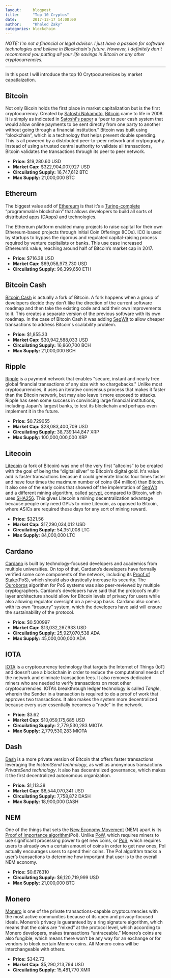 ```yaml
---
layout:     blogpost
title:      "Top 10 Cryptos"
date:       2017-12-17 14:00:00
author:     "Khaled Zaky"
categories: blockchain
---
```


*NOTE: I'm not a financial or legal advisor. I just have a passion for software technologies and believe in Blockchain's future. However, I definitely don't recommend you putting all your life savings in Bitcoin or any other cryptocurrencies.*

---
In this post I will introduce the top 10 Crytpocurrenices by market capatlaization.

## Bitcoin
Not only Bicoin holds the first place in market capitalization but is the first cryptocurrency. Created by [Satoshi Nakamoto](https://en.wikipedia.org/wiki/Satoshi_Nakamoto), [Bitcoin](https://bitcoin.org/) came to life in 2008. It is simply as indicated in [Satoshi's paper](https://bitcoin.org/bitcoin.pdf) a “peer to peer cash system that would allow online payments to be sent directly from one party to another without going through a financial institution.”
Bitcoin was built using “blockchain”, which is a technology that helps prevent double spending. This is all powered by a distributed peer-to-peer network and crytpography. Instead of using a trusted central authority to validate all transactions, Bitcoin validates the transactions through its peer to peer network.
* __Price:__ $19,280.60 USD
* __Market Cap:__ $322,904,007,927 USD
* __Circuilating Supply:__ 16,747,612 BTC
* __Max Supply:__ 21,000,000 BTC

## Ethereum
The biggest value add of [Ethereum](https://www.ethereum.org/) is that it’s a [Turing-complete](https://en.wikipedia.org/wiki/Turing_completeness) “programmable blockchain” that allows developers to build all sorts of distributed apps (DApps) and technologies.

The Ethereum platform enabled many projects to raise capital for their own Ethereum-based projects through Initial Coin Offerings (ICOs). ICO is used by startups to bypass the rigorous and regulated capital-raising process required by venture capitalists or banks. This use case increased Ethereum’s value, reaching around half of Bitcoin’s market cap in 2017.
* __Price:__ $716.38 USD 
* __Market Cap:__ $69,058,973,730 USD
* __Circuilating Supply:__ 96,399,650 ETH 

## Bitcoin Cash
[Bitcoin Cash](https://www.bitcoincash.org) is actually a fork of Bitcoin. A fork happens when a group of developers decide they don’t like the direction of the current software roadmap and then take the existing code and add their own improvements to it. This creates a separate version of the previous software with its own roadmap. In the case of Bitcoin Cash it was adding [SegWit](https://en.wikipedia.org/wiki/SegWit) to allow cheaper transactions to address Bitcoin's scalability problem.
* __Price:__ $1,855.33 
* __Market Cap:__ $30,942,588,033 USD 
* __Circuilating Supply:__ 16,860,700 BCH
* __Max Supply:__ 21,000,000 BCH

## Ripple
[Ripple](https://ripple.com/) is a payment network that enables "secure, instant and nearly free global financial transactions of any size with no chargebacks." Unlike most cryptocurrencies, it uses an iterative consensus process that makes it faster than the Bitcoin network, but may also leave it more exposed to attacks. Ripple has seen some success in convincing large financial institutions, including Japan's largest banks, to test its blockchain and perhaps even implement it in the future.
* __Price:__ $0.729055 
* __Market Cap:__ $28,083,400,709 USD 
* __Circuilating Supply:__ 38,739,144,847 XRP
* __Max Supply:__ 100,000,000,000 XRP

## Litecoin
[Litecoin](https://litecoin.com/) (a fork of Bitcoin) was one of the very first “altcoins” to be created with the goal of being the “digital silver” to Bitcoin’s digital gold. It's value add is faster transactions becasue it could generate blocks four times faster and have four times the maximum number of coins (84 million) than Bitcoin. It also one of the early coins that showed off the implemtation of [SegWit](https://en.wikipedia.org/wiki/SegWit) and a different mining algorithm, called [scrypt](https://en.wikipedia.org/wiki/Scrypt), compared to Bitcoin, which uses [SHA256](https://en.wikipedia.org/wiki/SHA-2). This gives Litecoin a mining decentralization advantage because people only need GPUs to mine Litecoin, as opposed to Bitcoin, where ASICs are required these days for any sort of mining reward.
* __Price:__ $321.56 
* __Market Cap:__ $17,290,034,012 USD 
* __Circuilating Supply:__ 54,351,008 LTC
* __Max Supply:__ 84,000,000 LTC

## Cardano
[Cardano](https://www.cardanohub.org/) is built by technology-focused developers and academics from multiple universities. 
On top of that, Cardano’s developers have formally verified some core components of the network, including its [Proof of Stake](https://en.wikipedia.org/wiki/Proof-of-stake)(PoS), which should also drastically increase its security. The [Ouroboros](https://cardanodocs.com/cardano/proof-of-stake/) algorithm for PoS systems was also peer-reviewed by multiple cryptographers. Cardano’s developers have said that the protocol’s multi-layer architecture should allow for Bitcoin levels of privacy for users while also allowing regulator oversight on a per-app basis. Cardano also comes with its own “treasury” system, which the developers have said will ensure the sustainability of the protocol.
* __Price:__ $0.500997 
* __Market Cap:__ $13,032,267,933 USD 
* __Circuilating Supply:__ 25,927,070,538 ADA
* __Max Supply:__ 45,000,000,000 ADA

## IOTA
[IOTA](https://iota.org/) is a cryptocurrency technology that targets the Internet of Things (IoT) and doesn’t use a blockchain in order to reduce the computational needs of the network and eliminate transaction fees. It also removes dedicated miners who are needed to verify transactions on most other cryptocurrencies. IOTA’s breakthrough ledger technology is called _Tangle_, wherein the Sender in a transaction is required to do a proof of work that approves two transactions. It also makes the system more decentralized because every user essentially becomes a “node” in the network.
* __Price:__ $3.62
* __Market Cap:__ $10,059,175,685 USD
* __Circuilating Supply:__ 2,779,530,283 MIOTA
* __Max Supply:__ 2,779,530,283 MIOTA

## Dash
[Dash](https://www.dash.org/) is a more private version of Bitcoin that offers faster transactions leveraging the _InstantSend technology_, as well as anonymous transactions _PrivateSend technology_. It also has decentralized governance, which makes it the first decentralized autonomous organization.
* __Price:__ $1,113.38 
* __Market Cap:__ $8,544,070,341 USD 
* __Circuilating Supply:__ 7,758,872 DASH
* __Max Supply:__ 18,900,000 DASH

## NEM
One of the things that sets the [New Economy Movement](https://www.nem.io/) (NEM) apart is its [Proof of Importance algorithm](https://en.wikipedia.org/wiki/NEM_(cryptocurrency))(PoI). Unlike [PoW](https://en.wikipedia.org/wiki/Proof-of-work_system), which requires miners to use significant processing power to get new coins, or [PoS](https://en.wikipedia.org/wiki/Proof-of-stake), which requires users to already own a certain amount of coins in order to get new ones, PoI actually encourages users to spend their coins. The PoI algorithm tracks a user’s transactions to determine how important that user is to the overall NEM economy.
* __Price:__ $0.676310 
* __Circuilating Supply:__ $6,120,719,999 USD 
* __Max Supply:__ 21,000,000 BTC

## Monero
[Monero](https://getmonero.org/) is one of the private transactions-capable cryptocurrencies with the most active communities because of its open and privacy-focused ideals. Monero’s privacy is guaranteed by a ring signature algorithm, which means that the coins are “mixed” at the protocol level, which according to Monero developers, makes transactions “untraceable.” Monero’s coins are also fungible, which means there won’t be any way for an exchange or for vendors to block certain Monero coins. All Monero coins will be interchangeable with others.
* __Price:__ $342.73
* __Market Cap:__ $5,290,213,794 USD 
* __Circuilating Supply:__ 15,481,770 XMR
